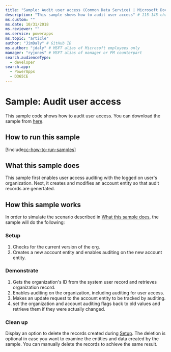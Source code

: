 ```yaml
---
title: "Sample: Audit user access (Common Data Service) | Microsoft Docs" # Intent and product brand in a unique string of 43-59 chars including spaces
description: "This sample shows how to audit user access" # 115-145 characters including spaces. This abstract displays in the search result.
ms.custom: ""
ms.date: 10/31/2018
ms.reviewer: ""
ms.service: powerapps
ms.topic: "article"
author: "JimDaly" # GitHub ID
ms.author: "jdaly" # MSFT alias of Microsoft employees only
manager: "ryjones" # MSFT alias of manager or PM counterpart
search.audienceType: 
  - developer
search.app: 
  - PowerApps
  - D365CE
---
```

# Sample: Audit user access

<!-- https://docs.microsoft.com/dynamics365/customer-engagement/developer/sample-audit-user-access -->

This sample code shows how to audit user access. You can download the sample from [here](https://github.com/Microsoft/PowerApps-Samples/tree/master/cds/orgsvc/C%23/AuditUserAccess).

## How to run this sample

[!include[cc-how-to-run-samples](../../includes/cc-how-to-run-samples.md)]

## What this sample does

This sample first enables user access auditing with the logged on user's organization. Next, it creates and modifies an account entity so that audit records are genertated.

## How this sample works

In order to simulate the scenario described in [What this sample does](#what-this-sample-does), the sample will do the following:

### Setup

1. Checks for the current version of the org.
1. Creates a new account entity and enables auditing on the new account entity.

### Demonstrate

1. Gets the organization's ID from the system user record and retrieves organization record.
2. Enables auditing on the organization, including auditing for user access.
3. Makes an update request to the account entity to be tracked by auditing.
4. set the organization and account auditing flags back to old values and retrieve them if they were actually changed.

### Clean up

Display an option to delete the records created during [Setup](#setup). The deletion is optional in case you want to examine the entities and data created by the sample. You can manually delete the records to achieve the same result.
